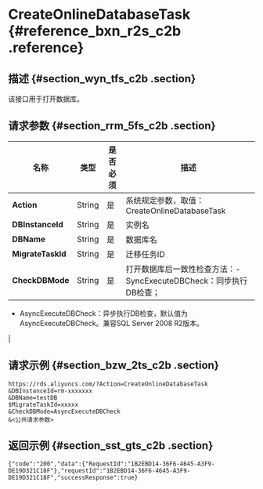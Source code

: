 # CreateOnlineDatabaseTask {#reference_bxn_r2s_c2b .reference}

## 描述 {#section_wyn_tfs_c2b .section}

该接口用于打开数据库。

## 请求参数 {#section_rrm_5fs_c2b .section}

|名称|类型|是否必须|描述|
|--|--|----|--|
|**Action**|String|是|系统规定参数，取值：CreateOnlineDatabaseTask|
|**DBInstanceId**|String|是|实例名|
|**DBName**|String|是|数据库名|
|**MigrateTaskId**|String|是|迁移任务ID|
|**CheckDBMode**|String|是|打开数据库后一致性检查方法：-   SyncExecuteDBCheck：同步执行DB检查；
-   AsyncExecuteDBCheck：异步执行DB检查，默认值为AsyncExecuteDBCheck。兼容SQL Server 2008 R2版本。

 |

## 请求示例 {#section_bzw_2ts_c2b .section}

```
https://rds.aliyuncs.com/?Action=CreateOnlineDatabaseTask
&DBInstanceId=rm-xxxxxxx
&DBName=testDB
$MigrateTaskId=xxxxx
&CheckDBMode=AsyncExecuteDBCheck
&<公共请求参数>
```

## 返回示例 {#section_sst_gts_c2b .section}

```
{"code":"200","data":{"RequestId":"1B2EBD14-36F6-4645-A3F9-DE19D321C18F"},"requestId":"1B2EBD14-36F6-4645-A3F9-DE19D321C18F","successResponse":true}
```

